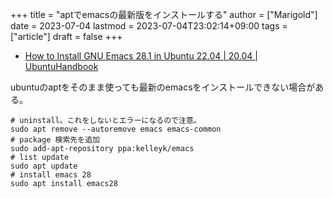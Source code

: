 +++
title = "aptでemacsの最新版をインストールする"
author = ["Marigold"]
date = 2023-07-04
lastmod = 2023-07-04T23:02:14+09:00
tags = ["article"]
draft = false
+++

-   [How to Install GNU Emacs 28.1 in Ubuntu 22.04 | 20.04 | UbuntuHandbook](https://ubuntuhandbook.org/index.php/2022/06/install-gnu-emacs-28-1-ubuntu-22-04-20-04/)

ubuntuのaptをそのまま使っても最新のemacsをインストールできない場合がある。

```shell
# uninstall。これをしないとエラーになるので注意。
sudo apt remove --autoremove emacs emacs-common
# package 検索先を追加
sudo add-apt-repository ppa:kelleyk/emacs
# list update
sudo apt update
# install emacs 28
sudo apt install emacs28
```
